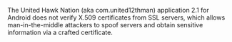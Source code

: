 The United Hawk Nation (aka com.united12thman) application 2.1 for Android does not verify X.509 certificates from SSL servers, which allows man-in-the-middle attackers to spoof servers and obtain sensitive information via a crafted certificate.